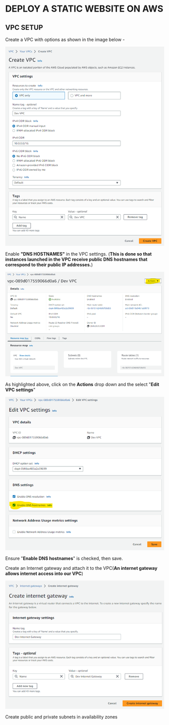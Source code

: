 # DEPLOY A STATIC WEBSITE ON AWS

## VPC SETUP

Create a VPC with options as shown in the image below -

![Alt text](/images/image.png)

Enable **"DNS HOSTNAMES"** in the VPC settings. (**This is done so that instances launched in the VPC receive public DNS hostnames that correspond to their public IP addresses.**)

![Alt text](/images/image-1.png)

As highlighted above, click on the **Actions** drop down and the select "**Edit VPC settings**"

![Alt text](/images/image-2.png)

Ensure "**Enable DNS hostnames**" is checked, then save.

Create an Internet gateway and attach it to the VPC(**An internet gateway allows internet access into our VPC**)

![Alt text](image-3.png)

Create public and private subnets in availability zones